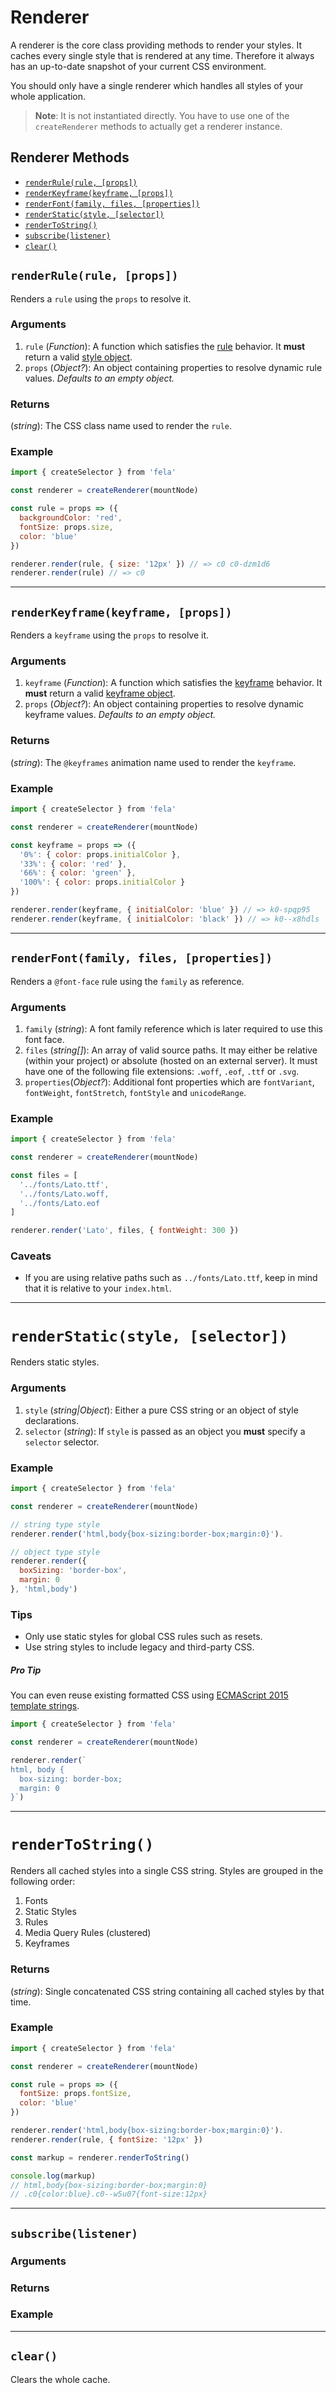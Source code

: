 # Renderer

A renderer is the core class providing methods to render your styles. It caches every single style that is rendered at any time. Therefore it always has an up-to-date snapshot of your current CSS environment.<br>

You should only have a single renderer which handles all styles of your whole application.

> **Note**: It is not instantiated directly. You have to use one of the `createRenderer` methods to actually get a renderer instance.

## Renderer Methods
* [`renderRule(rule, [props])`](#renderrulerule--props)
* [`renderKeyframe(keyframe, [props])`](#renderkeyframe--props)
* [`renderFont(family, files, [properties])`](#renderfontfamily-files--properties)
* [`renderStatic(style, [selector])`](#renderstaticstyle--reference)
* [`renderToString()`](#rendertostring)
* [`subscribe(listener)`](#subscribelistener)
* [`clear()`](#clear)

## `renderRule(rule, [props])`
Renders a `rule` using the `props` to resolve it. 
### Arguments
1. `rule` (*Function*): A function which satisfies the [rule](../basics/Rules.md) behavior. It **must** return a valid [style object](../basics/Rules.md#styleobject).
2. `props` (*Object?*): An object containing properties to resolve dynamic rule values. *Defaults to an empty object.*


### Returns
(*string*): The CSS class name used to render the `rule`.

### Example
```javascript
import { createSelector } from 'fela'

const renderer = createRenderer(mountNode)

const rule = props => ({
  backgroundColor: 'red',
  fontSize: props.size,
  color: 'blue'
})

renderer.render(rule, { size: '12px' }) // => c0 c0-dzm1d6
renderer.render(rule) // => c0
```

---

## `renderKeyframe(keyframe, [props])`

Renders a `keyframe` using the `props` to resolve it. 

### Arguments
1. `keyframe` (*Function*): A function which satisfies the [keyframe](../basics/Keyframes.md) behavior. It **must** return a valid [keyframe object](../basics/Keyframes.md#keyframeobject).
2. `props` (*Object?*): An object containing properties to resolve dynamic keyframe values. *Defaults to an empty object.*

### Returns
(*string*): The `@keyframes` animation name used to render the `keyframe`.

### Example
```javascript
import { createSelector } from 'fela'

const renderer = createRenderer(mountNode)

const keyframe = props => ({
  '0%': { color: props.initialColor },
  '33%': { color: 'red' },
  '66%': { color: 'green' },
  '100%': { color: props.initialColor }
})

renderer.render(keyframe, { initialColor: 'blue' }) // => k0-spqp95
renderer.render(keyframe, { initialColor: 'black' }) // => k0--x8hdls
```

---

## `renderFont(family, files, [properties])`

Renders a `@font-face` rule using the `family` as reference.

### Arguments
1. `family` (*string*): A font family reference which is later required to use this font face.
2. `files` (*string[]*): An array of valid source paths. It may either be relative (within your project) or absolute (hosted on an external server). It must have one of the following file extensions: `.woff`, `.eof`, `.ttf` or `.svg`.
3. `properties`(*Object?*): Additional font properties which are `fontVariant`, `fontWeight`, `fontStretch`, `fontStyle` and `unicodeRange`.

### Example
```javascript
import { createSelector } from 'fela'

const renderer = createRenderer(mountNode)

const files = [
  '../fonts/Lato.ttf',
  '../fonts/Lato.woff,
  '../fonts/Lato.eof
]

renderer.render('Lato', files, { fontWeight: 300 })
```
### Caveats
* If you are using relative paths such as `../fonts/Lato.ttf`, keep in mind that it is relative to your `index.html`.

---

# `renderStatic(style, [selector])`

Renders static styles.

### Arguments
1. `style` (*string|Object*): Either a pure CSS string or an object of style declarations.
2. `selector` (*string*): If `style` is passed as an object you **must** specify a `selector` selector.

### Example
```javascript
import { createSelector } from 'fela'

const renderer = createRenderer(mountNode)

// string type style
renderer.render('html,body{box-sizing:border-box;margin:0}').

// object type style
renderer.render({
  boxSizing: 'border-box',
  margin: 0
}, 'html,body')
```

### Tips
* Only use static styles for global CSS rules such as resets.
* Use string styles to include legacy and third-party CSS.

##### Pro Tip
You can even reuse existing formatted CSS using [ECMAScript 2015](http://www.ecma-international.org/ecma-262/6.0/) [template strings](https://developer.mozilla.org/de/docs/Web/JavaScript/Reference/template_strings).

```javascript
import { createSelector } from 'fela'

const renderer = createRenderer(mountNode)

renderer.render(`
html, body {
  box-sizing: border-box;
  margin: 0
}`)
```

---

# `renderToString()`

Renders all cached styles into a single CSS string. Styles are grouped in the following order:

1. Fonts
2. Static Styles
3. Rules
4. Media Query Rules (clustered)
5. Keyframes

### Returns
(*string*): Single concatenated CSS string containing all cached styles by that time. 

### Example
```javascript
import { createSelector } from 'fela'

const renderer = createRenderer(mountNode)

const rule = props => ({
  fontSize: props.fontSize,
  color: 'blue'
})

renderer.render('html,body{box-sizing:border-box;margin:0}').
renderer.render(rule, { fontSize: '12px' })

const markup = renderer.renderToString()

console.log(markup)
// html,body{box-sizing:border-box;margin:0}
// .c0{color:blue}.c0--w5u07{font-size:12px}
```

---

## `subscribe(listener)`

### Arguments

### Returns

### Example

---

## `clear()`
Clears the whole cache.